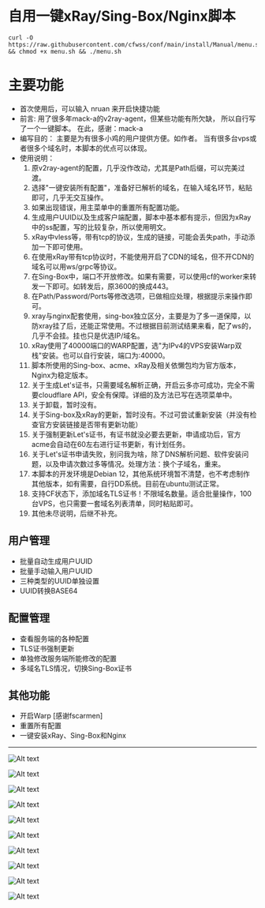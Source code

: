 # 自用一键xRay/Sing-Box/Nginx脚本
	curl -O https://raw.githubusercontent.com/cfwss/conf/main/install/Manual/menu.sh && chmod +x menu.sh && ./menu.sh 

# 主要功能
- 首次使用后，可以输入 nruan 来开启快捷功能
- 前言:
    用了很多年mack-a的v2ray-agent，但某些功能有所欠缺，
    所以自行写了一个一键脚本。
    在此，感谢：mack-a
- 编写目的：
    主要是为有很多小鸡的用户提供方便。如作者。
    当有很多台vps或者很多个域名时，本脚本的优点可以体现。
- 使用说明：
    1.  原v2ray-agent的配置，几乎没作改动，尤其是Path后缀，可以完美过渡。
    2.  选择"一键安装所有配置"，准备好已解析的域名，在输入域名环节，粘贴即可，几乎无交互操作。
    3.  如果出现错误，用主菜单中的重置所有配置功能。
    4.  生成用户UUID以及生成客户端配置，脚本中基本都有提示，但因为xRay中的ss配置，写的比较复杂，所以使用明文。
    5.  xRay中vless等，带有tcp的协议，生成的链接，可能会丢失path，手动添加一下即可使用。
    6.  在使用xRay带有tcp协议时，不能使用开启了CDN的域名，但不开CDN的域名可以用ws/grpc等协议。
    7.  在Sing-Box中，端口不开放修改。如果有需要，可以使用cf的worker来转发一下即可。如转发后，原3600的换成443。
    8.  在Path/Password/Ports等修改选项，已做相应处理，根据提示来操作即可。
    9.  xray与nginx配套使用，sing-box独立区分，主要是为了多一道保障，以防xray挂了后，还能正常使用。不过根据目前测试结果来看，配了ws的，几乎不会挂。挂也只是优选IP/域名。
    10. xRay使用了40000端口的WARP配置，选"为IPv4的VPS安装Warp双栈"安装。也可以自行安装，端口为:40000。
    11. 脚本所使用的Sing-box、acme、xRay及相关依懒包均为官方版本，Nginx为稳定版本。
    13. 关于生成Let's证书，只需要域名解析正确，开启云多亦可成功，完全不需要cloudflare API，安全有保障。详细的及方法已写在选项菜单中。
    14. 关于卸载，暂时没有。
    15. 关于Sing-box及xRay的更新，暂时没有。不过可尝试重新安装（并没有检查官方安装链接是否带有更新功能）
    16. 关于强制更新Let's证书，有证书就没必要去更新，申请成功后，官方acme会自动在60左右进行证书更新，有计划任务。
    17. 关于Let's证书申请失败，别问我为啥，除了DNS解析问题、软件安装问题，以及申请次数过多等情况。处理方法：换个子域名，重来。
    18. 本脚本的开发环境是Debian 12，其他系统环境暂不清楚，也不考虑制作其他版本，如有需要，自行DD系统。目前在ubuntu测试正常。
    19. 支持CF状态下，添加域名TLS证书！不限域名数量。适合批量操作，100台VPS，也只需要一套域名列表清单，同时粘贴即可。
    20. 其他未尽说明，后继不补充。
## 用户管理
- 批量自动生成用户UUID
- 批量手动输入用户UUID
- 三种类型的UUID单独设置
- UUID转换BASE64
## 配置管理
- 查看服务端的各种配置
- TLS证书强制更新
- 单独修改服务端所能修改的配置
- 多域名TLS情况，切换Sing-Box证书
## 其他功能
- 开启Warp [感谢fscarmen]
- 重置所有配置
- 一键安装xRay、Sing-Box和Nginx


---


![Alt text](https://github.com/cfwss/conf/blob/main/install/Manual/images/az1.jpg)

![Alt text](https://github.com/cfwss/conf/blob/main/install/Manual/images/a2.jpg)

![Alt text](https://github.com/cfwss/conf/blob/main/install/Manual/images/a3.jpg)

![Alt text](https://github.com/cfwss/conf/blob/main/install/Manual/images/00x.jpg)


![Alt text](https://github.com/cfwss/conf/blob/main/install/Manual/images/02.jpg)


![Alt text](https://github.com/cfwss/conf/blob/main/install/Manual/images/03.jpg)


![Alt text](https://github.com/cfwss/conf/blob/main/install/Manual/images/04.jpg)


![Alt text](https://github.com/cfwss/conf/blob/main/install/Manual/images/05.jpg)



![Alt text](https://github.com/cfwss/conf/blob/main/install/Manual/images/06.jpg)


![Alt text](https://github.com/cfwss/conf/blob/main/install/Manual/images/08.jpg)





